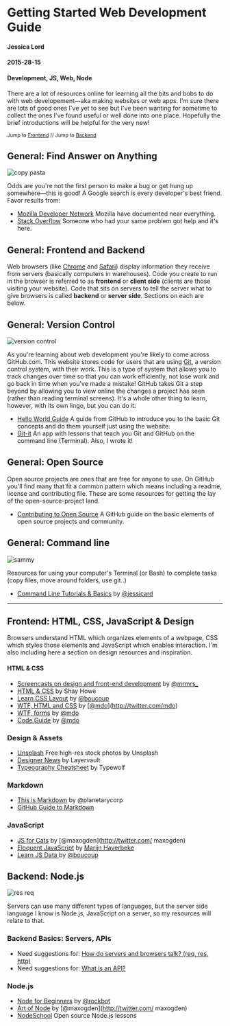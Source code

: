 # Getting Started Web Development Guide
#### Jessica Lord
#### 2015-28-15
#### Development, JS, Web, Node

There are a lot of resources online for learning all the bits and bobs to do with web developement—aka making websites or web apps. I'm sure there are lots of good ones I've yet to see but I've been wanting for sometime to collect the ones I've found useful or well done into one place. Hopefully the brief introductions will be helpful for the very new!

<small class="meta">Jump to [Frontend](#frontend-html-css-javascript-design) // Jump to [Backend](#backend-node-js)</small>


## General: Find Answer on Anything

![copy pasta](https://s3.amazonaws.com/f.cl.ly/items/2Z0l1o2l2X2o2y2q1H00/copypasta.png)

Odds are you're not the first person to make a bug or get hung up somewhere—this is good! A Google search is every developer's best friend. Favor results from:

- [Mozilla Developer Network](http://mdn.com) Mozilla have documented near everything.
- [Stack Overflow](http://stackoverflow.com) Someone who had your same problem got help and it's here.

## General: Frontend and Backend

Web browsers (like [Chrome](http://chrome.com) and [Safari](http://safari.com)) display information they receive from servers (basically computers in warehouses). Code you create to run in the browser is referred to as **frontend** or **client side** (clients are those visiting your website). Code that sits on servers to tell the server what to give browsers is called **backend** or **server side**. Sections on each are below.

## General: Version Control

![version control](https://s3.amazonaws.com/f.cl.ly/items/2g372u3o1N3c0m2H2T1G/versioncontrol.png)

As you're learning about web development you're likely to come across GitHub.com. This website stores code for users that are using [Git](), a version control system, with their work. This is a type of system that allows you to track changes over time so that you can work efficiently, not lose work and go back in time when you've made a mistake! GitHub takes Git a step beyond by allowing you to view online the changes a project has seen (rather than reading terminal screens). It's a whole other thing to learn, however, with its own lingo, but you can do it:

- [Hello World Guide](https://guides.github.com/activities/hello-world) A guide from GitHub to introduce you to the basic Git concepts and do them yourself just using the website.
- [Git-it](http://github.com/jlord/git-it) An app with lessons that teach you Git and GitHub on the command line (Terminal). Also, I wrote it!

## General: Open Source
Open source projects are ones that are free for anyone to use. On GitHub you'll find many that fit a common pattern which means including a readme, license and contributing file. These are some resources for getting the lay of the open-source-project land.

- [Contributing to Open Source](https://guides.github.com/activities/contributing-to-open-source) A GitHub guide on the basic elements of open source projects and community.

## General: Command line

![sammy](https://s3.amazonaws.com/f.cl.ly/items/13121T1z1L190L3s1T3l/sammy.png)

Resources for using your computer's Terminal (or Bash) to complete tasks (copy files, move around folders, use git..)

- [Command Line Tutorials & Basics](https://quickleft.com/blog/command-line-tutorials-summary-what-s-next/) by [@jessicard](http://www.twitter.com/jessiacard)

---

## Frontend: HTML, CSS, JavaScript & Design

Browsers understand HTML which organizes elements of a webpage, CSS which styles those elements and JavaScript which enables interaction. I'm also including here a section on design resources and inspiration.

#### HTML & CSS

- [Screencasts on design and front-end development](http://designbytyping.com/) by [@mrmrs_](http://twitter.com/mrmrs_)
- [HTML & CSS](http://learn.shayhowe.com/html-css/) by Shay Howe
- [Learn CSS Layout](http://learnlayout.com/) by [@boucoup](http://twitter.com/boucoup)
- [WTF, HTML and CSS](http://wtfhtmlcss.com/) by [[@mdo](http://twitter.com/mdo)](http://twitter.com/mdo)
- [WTF, forms](http://wtfforms.com/) by [@mdo](http://twitter.com/mdo)
- [Code Guide](http://codeguide.co/) by [@mdo](http://twitter.com/mdo)

### Design & Assets

- [Unsplash](https://unsplash.com/) Free high-res stock photos by Unsplash
- [Designer News](news.layervault.com) by Layervault
- [Typeography Cheatsheet](http://www.typewolf.com/cheatsheet) by Typewolf

### Markdown

- [This is Markdown](http://thisismarkdown.com/) by @planetarycorp
- [GitHub Guide to Markdown](https://guides.github.com/features/mastering-markdown/)

### JavaScript

- [JS for Cats](http://www.jsforcats.com) by [@maxogden](http://twitter.com/ maxogden)
- [Eloquent JavaScript](http://eloquentjavascript.net) by [Marijn Haverbeke](https://twitter.com/marijnjh)
- [Learn JS Data ](http://learnjsdata.com/) by [@boucoup](http://twitter.com/boucoup)

## Backend: Node.js

![res req](https://s3.amazonaws.com/f.cl.ly/items/0V410t1E3l3A081o3807/req-res.png)


Servers can use many different types of languages, but the server side language I know is Node.js, JavaScript on a server, so my resources will relate to that.

### Backend Basics: Servers, APIs

- Need suggestions for: [How do servers and browsers talk? (req, res, http)]()
- Need suggestions for: [What is an API?]()

### Node.js

- [Node for Beginners](https://github.com/rockbot/node-for-beginners) by [@rockbot](http://twitter.com/rockbot)
- [Art of Node](https://github.com/maxogden/art-of-node) by [@maxogden](http://twitter.com/ maxogden)
- [NodeSchool](http://www.nodeschool.io) Open source Node.js lessons
